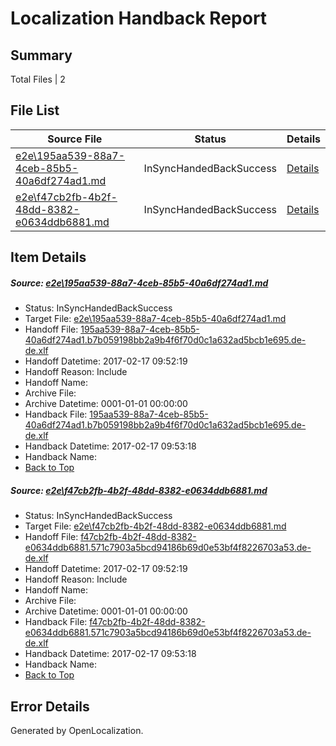 # <a name='report-top'></a> Localization Handback Report

## Summary
 Total Files | 2

## File List
 Source File | Status | Details 
 ----------- | ------ | ------- 
 [e2e\195aa539-88a7-4ceb-85b5-40a6df274ad1.md](https://github.com/OpenLocalizationTestOrg/ol-test0/blob/7c0d8a35d839db46378bc06ca9e5cc7bc860aaf7/e2e/195aa539-88a7-4ceb-85b5-40a6df274ad1.md) | InSyncHandedBackSuccess | [Details](#06f84b6f859d7aa313516ccfd5a44a2ceaabef612)
 [e2e\f47cb2fb-4b2f-48dd-8382-e0634ddb6881.md](https://github.com/OpenLocalizationTestOrg/ol-test0/blob/7c0d8a35d839db46378bc06ca9e5cc7bc860aaf7/e2e/f47cb2fb-4b2f-48dd-8382-e0634ddb6881.md) | InSyncHandedBackSuccess | [Details](#87ac0be7abac7025c83918ebaddc2e5bb05ec7f74)

## Item Details
##### <a name='06f84b6f859d7aa313516ccfd5a44a2ceaabef612'></a> Source: [e2e\195aa539-88a7-4ceb-85b5-40a6df274ad1.md](https://github.com/OpenLocalizationTestOrg/ol-test0/blob/7c0d8a35d839db46378bc06ca9e5cc7bc860aaf7/e2e/195aa539-88a7-4ceb-85b5-40a6df274ad1.md)
* Status: InSyncHandedBackSuccess
* Target File: [e2e\195aa539-88a7-4ceb-85b5-40a6df274ad1.md](https://github.com/OpenLocalizationTestOrg/ol-test4-dede/blob/edf4c12bee2f28d129827c2bd2451e586caa3252/e2e/195aa539-88a7-4ceb-85b5-40a6df274ad1.md)
* Handoff File: [195aa539-88a7-4ceb-85b5-40a6df274ad1.b7b059198bb2a9b4f6f70d0c1a632ad5bcb1e695.de-de.xlf](https://github.com/OpenLocalizationTestOrg/ol-test4-handoff/blob/dad5b84561aea4885f21d022a3dc6568b14cc8e9/ol-handoff/OpenLocalizationTestOrg/ol-test4-dede/xinjiang/ht/195aa539-88a7-4ceb-85b5-40a6df274ad1.b7b059198bb2a9b4f6f70d0c1a632ad5bcb1e695.de-de.xlf)
* Handoff Datetime: 2017-02-17 09:52:19
* Handoff Reason: Include
* Handoff Name: 
* Archive File: 
* Archive Datetime: 0001-01-01 00:00:00
* Handback File: [195aa539-88a7-4ceb-85b5-40a6df274ad1.b7b059198bb2a9b4f6f70d0c1a632ad5bcb1e695.de-de.xlf](https://github.com/OpenLocalizationTestOrg/ol-test4-handback/blob/1c6f12ff9d42b8790c8f9599a1b25e007ef88c7b/ol-handback/OpenLocalizationTestOrg/ol-test4-dede/xinjiang/ht/195aa539-88a7-4ceb-85b5-40a6df274ad1.b7b059198bb2a9b4f6f70d0c1a632ad5bcb1e695.de-de.xlf)
* Handback Datetime: 2017-02-17 09:53:18
* Handback Name: 
* [Back to Top](#report-top)

##### <a name='87ac0be7abac7025c83918ebaddc2e5bb05ec7f74'></a> Source: [e2e\f47cb2fb-4b2f-48dd-8382-e0634ddb6881.md](https://github.com/OpenLocalizationTestOrg/ol-test0/blob/7c0d8a35d839db46378bc06ca9e5cc7bc860aaf7/e2e/f47cb2fb-4b2f-48dd-8382-e0634ddb6881.md)
* Status: InSyncHandedBackSuccess
* Target File: [e2e\f47cb2fb-4b2f-48dd-8382-e0634ddb6881.md](https://github.com/OpenLocalizationTestOrg/ol-test4-dede/blob/edf4c12bee2f28d129827c2bd2451e586caa3252/e2e/f47cb2fb-4b2f-48dd-8382-e0634ddb6881.md)
* Handoff File: [f47cb2fb-4b2f-48dd-8382-e0634ddb6881.571c7903a5bcd94186b69d0e53bf4f8226703a53.de-de.xlf](https://github.com/OpenLocalizationTestOrg/ol-test4-handoff/blob/dad5b84561aea4885f21d022a3dc6568b14cc8e9/ol-handoff/OpenLocalizationTestOrg/ol-test4-dede/xinjiang/ht/f47cb2fb-4b2f-48dd-8382-e0634ddb6881.571c7903a5bcd94186b69d0e53bf4f8226703a53.de-de.xlf)
* Handoff Datetime: 2017-02-17 09:52:19
* Handoff Reason: Include
* Handoff Name: 
* Archive File: 
* Archive Datetime: 0001-01-01 00:00:00
* Handback File: [f47cb2fb-4b2f-48dd-8382-e0634ddb6881.571c7903a5bcd94186b69d0e53bf4f8226703a53.de-de.xlf](https://github.com/OpenLocalizationTestOrg/ol-test4-handback/blob/1c6f12ff9d42b8790c8f9599a1b25e007ef88c7b/ol-handback/OpenLocalizationTestOrg/ol-test4-dede/xinjiang/ht/f47cb2fb-4b2f-48dd-8382-e0634ddb6881.571c7903a5bcd94186b69d0e53bf4f8226703a53.de-de.xlf)
* Handback Datetime: 2017-02-17 09:53:18
* Handback Name: 
* [Back to Top](#report-top)


## Error Details

Generated by OpenLocalization.

